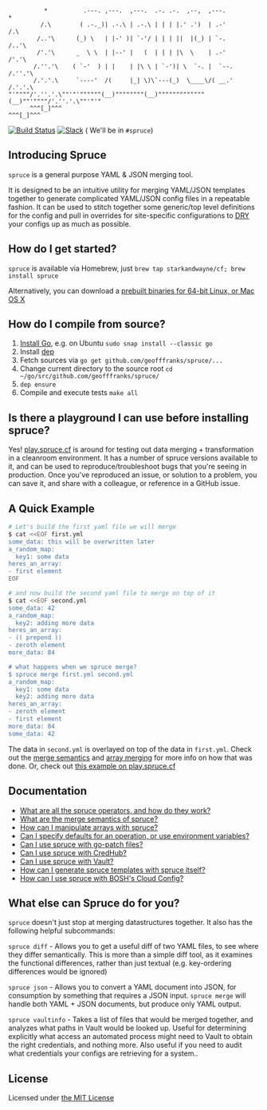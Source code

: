 ```
          *          .---. ,---.  ,---.  .-. .-.  ,--,  ,---.         *
         /.\        ( .-._)| .-.\ | .-.\ | | | |.' .')  | .-'        /.\
        /..'\      (_) \   | |-' )| `-'/ | | | ||  |(_) | `-.       /..'\
        /'.'\      _  \ \  | |--' |   (  | | | |\  \    | .-'       /'.'\
       /.''.'\    ( `-'  ) | |    | |\ \ | `-')| \  `-. |  `--.    /.''.'\
       /.'.'.\     `----'  /(     |_| \)\`---(_)  \____\/( __.'    /.'.'.\
"'""""/'.''.'.\""'"'""""""(__)""""""""(__)"""""""""""""(__)""'""""/'.''.'.\""'"'"
      ^^^[_]^^^                                                   ^^^[_]^^^
```

[![Build Status][build-status-icon]][build-status-link] [![Slack][slack-badge]][slack-channel] ( We'll be in `#spruce`)

## Introducing Spruce

`spruce` is a general purpose YAML & JSON merging tool.

It is designed to be an intuitive utility for merging YAML/JSON templates together
to generate complicated YAML/JSON config files in a repeatable fashion. It can be used
to stitch together some generic/top level definitions for the config and pull in overrides
for site-specific configurations to [DRY][dry-definition] your configs up as much as possible.

## How do I get started?

`spruce` is available via Homebrew, just `brew tap starkandwayne/cf; brew install spruce`

Alternatively, you can download a [prebuilt binaries for 64-bit Linux, or Mac OS X][releases]

## How do I compile from source?

1. [Install Go][install-go], e.g. on Ubuntu `sudo snap install --classic go`
1. Install [dep](https://github.com/golang/dep)
1. Fetch sources via `go get github.com/geofffranks/spruce/...`
1. Change current directory to the source root `cd ~/go/src/github.com/geofffranks/spruce/`
1. `dep ensure`
1. Compile and execute tests `make all`

## Is there a playground I can use before installing spruce?

Yes! [play.spruce.cf][play.spruce] is around for testing out data merging +
transformation in a cleanroom environment. It has a number of spruce
versions available to it, and can be used to reproduce/troubleshoot bugs that
you're seeing in production. Once you've reproduced an issue, or solution to a
problem, you can save it, and share with a colleague, or reference in a GitHub
issue.

## A Quick Example

```sh
# Let's build the first yaml file we will merge
$ cat <<EOF first.yml
some_data: this will be overwritten later
a_random_map:
  key1: some data
heres_an_array:
- first element
EOF

# and now build the second yaml file to merge on top of it
$ cat <<EOF second.yml
some_data: 42
a_random_map:
  key2: adding more data
heres_an_array:
- (( prepend ))
- zeroth element
more_data: 84

# what happens when we spruce merge?
$ spruce merge first.yml second.yml
a_random_map:
  key1: some data
  key2: adding more data
heres_an_array:
- zeroth element
- first element
more_data: 84
some_data: 42
```

The data in `second.yml` is overlayed on top of the data in `first.yml`. Check out the
[merge semantics][merge-semantics] and [array merging][array-merge] for more info on how that was done. Or,
check out [this example on play.spruce.cf][play.spruce-example]

## Documentation

- [What are all the spruce operators, and how do they work?][operator-docs]
- [What are the merge semantics of spruce?][merge-semantics]
- [How can I manipulate arrays with spruce?][array-merge]
- [Can I specify defaults for an operation, or use environment variables?][env-var-defaults]
- [Can I use spruce with go-patch files?][go-patch-support]
- [Can I use spruce with CredHub?][credhub-support]
- [Can I use spruce with Vault?][vault-support]
- [How can I generate spruce templates with spruce itself?][defer]
- [How can I use spruce with BOSH's Cloud Config?][cloud-config-support]

## What else can Spruce do for you?

`spruce` doesn't just stop at merging datastructures together. It also has the following
helpful subcommands:

`spruce diff` - Allows you to get a useful diff of two YAML files, to see where they differ
semantically. This is more than a simple diff tool, as it examines the functional differences,
rather than just textual (e.g. key-ordering differences would be ignored)

`spruce json` - Allows you to convert a YAML document into JSON, for consumption by something
that requires a JSON input. `spruce merge` will handle both YAML + JSON documents, but produce
only YAML output.

`spruce vaultinfo` - Takes a list of files that would be merged together, and analyzes what paths
in Vault would be looked up. Useful for determining explicitly what access an automated process
might need to Vault to obtain the right credentials, and nothing more. Also useful if you need
to audit what credentials your configs are retrieving for a system..

## License

Licensed under [the MIT License][license]

[build-status-icon]:    https://ci.spruce.cf/api/v1/teams/main/pipelines/spruce-release/jobs/test/badge
[build-status-link]:    https://ci.spruce.cf/teams/main/pipelines/spruce-release
[slack-channel]:        https://cloudfoundry.slack.com/messages/spruce/
[slack-badge]:          http://slack.cloudfoundry.org/badge.svg
[dry-definition]:       https://en.wikipedia.org/wiki/Don%27t_repeat_yourself
[releases]:             https://github.com/geofffranks/spruce/releases/
[play.spruce]:          http://play.spruce.cf
[play.spruce-example]:  http://play.spruce.cf/#0a9d88de624c1f499a4b12eb8573089a
[operator-docs]:        https://github.com/geofffranks/spruce/blob/master/doc/operators.md
[merge-semantics]:      https://github.com/geofffranks/spruce/blob/master/doc/merging.md
[array-merge]:          https://github.com/geofffranks/spruce/blob/master/doc/array-merging.md
[env-var-defaults]:     https://github.com/geofffranks/spruce/blob/master/doc/environment-variables-and-defaults.md
[go-patch-support]:     https://github.com/geofffranks/spruce/blob/master/doc/merging-go-patch-files.md
[credhub-support]:      https://github.com/geofffranks/spruce/blob/master/doc/integrating-with-credhub.md
[vault-support]:        https://github.com/geofffranks/spruce/blob/master/doc/pulling-creds-from-vault.md
[defer]:                https://github.com/geofffranks/spruce/blob/master/doc/generating-spruce-with-spruce.md
[cloud-config-support]: https://github.com/geofffranks/spruce/blob/master/doc/integrating-with-cloud-config.md
[license]:              https://github.com/geofffranks/spruce/blob/master/LICENSE
[install-go]:           https://golang.org/doc/install
